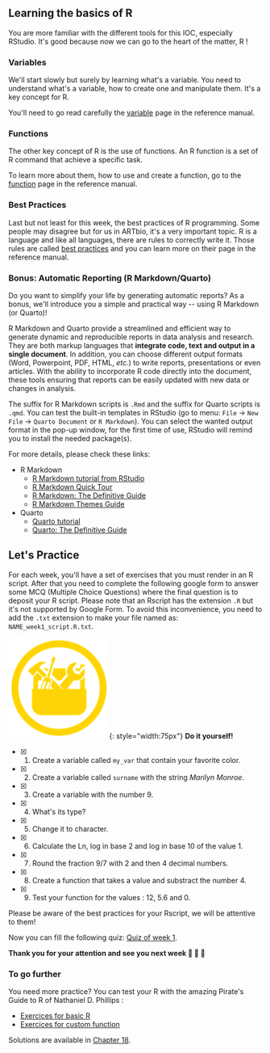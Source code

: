 ## Learning the basics of R

You are more familiar with the different tools for this IOC, especially RStudio. 
It's good because now we can go to the heart of the matter, R !

### Variables

We'll start slowly but surely by learning what's a variable. You need to understand
what's a variable, how to create one and manipulate them. It's a key concept for R. 

You'll need to go read carefully the [variable](./r00_variables.md) page in the 
reference manual.

### Functions

The other key concept of R is the use of functions. An R function is a set of R command
that achieve a specific task. 

To learn more about them, how to use and create a function, go to the [function](./r03_functions.md) page in the reference manual. 

### Best Practices

Last but not least for this week, the best practices of R programming. Some people may
disagree but for us in ARTbio, it's a very important topic. R is a language and like
all languages, there are rules to correctly write it.
Those rules are called [best practices](./r04_bestpractices.md) and you can learn more on their page in the reference manual.

### Bonus: Automatic Reporting (R Markdown/Quarto)

Do you want to simplify your life by generating automatic reports?
As a bonus, we'll introduce you a simple and practical way -- using R Markdown (or Quarto)!

R Markdown and Quarto provide a streamlined and efficient way to generate dynamic and reproducible reports in data analysis and research.
They are both markup languages that **integrate code, text and output in a single document**.
In addition, you can choose different output formats (Word, Powerpoint, PDF, HTML, *etc.*) to write reports, presentations or even articles.
With the ability to incorporate R code directly into the document, these tools ensuring that reports can be easily updated with new data or changes in analysis.

The suffix for R Markdown scripts is `.Rmd` and the suffix for Quarto scripts is `.qmd`.
You can test the built-in templates in RStudio (go to menu: `File` -> `New File` -> `Quarto Document` or `R Markdown`). You can select the wanted output format in the pop-up window,
for the first time of use, RStudio will remind you to install the needed package(s).

For more details, please check these links:

- R Markdown
    * [R Markdown tutorial from RStudio](https://rmarkdown.rstudio.com/lesson-1.html)
    * [R Markdown Quick Tour](https://rmarkdown.rstudio.com/authoring_quick_tour.html)
    * [R Markdown: The Definitive Guide](https://bookdown.org/yihui/rmarkdown/)
    * [R Markdown Themes Guide](https://rpubs.com/ranydc/rmarkdown_themes)
- Quarto
    * [Quarto tutorial](https://quarto.org/docs/get-started/hello/rstudio.html)
    * [Quarto: The Definitive Guide](https://quarto-tdg.org)


## Let's Practice

For each week, you'll have a set of exercises that you must render in an R script. 
After that you need to complete the following google form to answer some MCQ (Multiple
Choice Questions) where the final question is to deposit your R script.
Please note that an Rscript has the extension `.R` but it's not supported by Google Form.
To avoid this inconvenience, you need to add the `.txt` extension to make your file named as: `NAME_week1_script.R.txt`. 

![](images/toolbox-do-it-yourself.png){: style="width:75px"} **Do it yourself!**

- [x] 1. Create a variable called `my_var` that contain your favorite color.
- [x] 2. Create a variable called `surname` with the string _Marilyn Monroe_.
- [x] 3. Create a variable with the number 9.
- [x] 4. What's its type?
- [x] 5. Change it to character.
- [x] 6. Calculate the Ln, log in base 2 and log in base 10 of the value 1.
- [x] 7. Round the fraction 9/7 with 2 and then 4 decimal numbers.
- [x] 8. Create a function that takes a value and substract the number 4.
- [x] 9. Test your function for the values : 12, 5.6 and 0.

Please be aware of the best practices for your Rscript, we will be attentive to them!

Now you can fill the following quiz: [Quiz of week 1](https://forms.gle/Y6enoxKSH5Nfa14w9).


**Thank you for your attention and see you next week :clap: :clap: :clap:**

### To go further

You need more practice? You can test your R with the amazing Pirate's Guide to R of
Nathaniel D. Phillips :

- [Exercices for basic R](https://bookdown.org/ndphillips/YaRrr/test-your-r-might.html)
- [Exercices for custom function](https://bookdown.org/ndphillips/YaRrr/test-your-r-might-6.html)

Solutions are available in [Chapter 18](https://bookdown.org/ndphillips/YaRrr/solutions.html).
